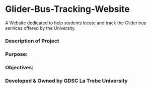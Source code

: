 # Glider-Bus-Tracking-Website
A Website dedicated to help students locate and track the Glider bus services offered by the University.

### Description of Project

### Purpose:

### Objectives:






### Developed & Owned by GDSC La Trobe University

